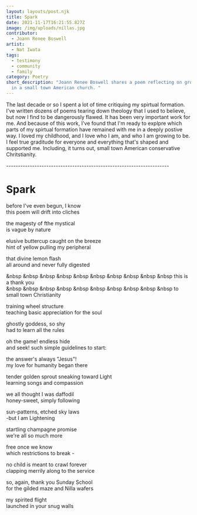 ```yaml
---
layout: layouts/post.njk
title: Spark
date: 2021-11-17T16:21:55.827Z
image: /img/uploads/nillas.jpg
contributor:
  - Joann Renee Boswell
artist:
  - Nat Iwata
tags:
  - testimony
  - community
  - family
category: Poetry
short_description: "Joann Renee Boswell shares a poem reflecting on growing up
  in a small town American church. "
---
```

The last decade or so I spent a lot of time critiquing my spirtual formation. I've written dozens of poems tearing down theology that I used to believe, but now I find to be dangerously flawed. It has been very important work for me. And because of this work, I've found that I'm ready to explpre which parts of my spirtual formation have remained with me in a deeply postive way.  I loved my childhood, and I love who I am, and who I am growing to be. I feel true graditude for everyone and everything that's shaped and supported me. Including, it turns out, small town American conservative Chritstianity. 

\---------------------------------------------------------------------

# Spark

before I've even begun, I know\
this poem will drift into cliches

the magesty of fthe mystical\
is vague by nature

elusive buttercup caught on the breeze\
hint of yellow pulling my peripheral

that divine lemon flash\
all around and never fully digested

&nbsp  &nbsp  &nbsp  &nbsp  &nbsp  &nbsp  &nbsp  &nbsp  &nbsp  &nbsp  this is a thank you\
&nbsp  &nbsp  &nbsp  &nbsp  &nbsp  &nbsp  &nbsp  &nbsp  &nbsp  &nbsp  to small town Christianity

training wheel structure\
teaching basic appreciation for the soul

ghostly goddess, so shy\
had to learn all the rules

oh the game! endless hide\
and seek! such simple guidelines to start:

the answer's always "Jesus"!\
my love for humanity began there

tender golden sprout sneaking toward Light\
learning songs and compassion

we all thought I was daffodil\
honey-sweet, simply following

sun-patterns, etched sky laws\
-but I am Lightening

startling champagne promise\
we're all so much more

free once we know\
which restrictions to break -

no child is meant to crawl forever\
clapping merrily along to the service 

so, again, thank you Sunday School\
for the gilded maze and Nilla wafers

my spirited flight\
launched in your snug walls